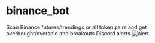 # binance_bot
Scan Binance futures/trendings or all token pairs and get overbought/oversold and breakouts Discord alerts
![alert](https://github.com/fullsduck/binance_bot/blob/main/image.png?raw=true)
